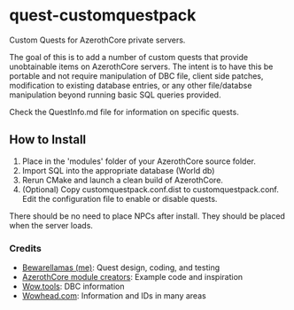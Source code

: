 # quest-customquestpack
Custom Quests for AzerothCore private servers.

The goal of this is to add a number of custom quests that provide unobtainable items on AzerothCore servers. The intent is to have this be portable and not require manipulation of DBC file, client side patches, modification to existing database entries, or any other file/databse manipulation beyond running basic SQL queries provided.

Check the QuestInfo.md file for information on specific quests.


## How to Install
1. Place in the 'modules' folder of your AzerothCore source folder.
2. Import SQL into the appropriate database (World db)
3. Rerun CMake and launch a clean build of AzerothCore.
4. (Optional) Copy customquestpack.conf.dist to customquestpack.conf. Edit the configuration file to enable or disable quests.

There should be no need to place NPCs after install. They should be placed when the server loads.

### Credits
* [Bewarellamas (me)](https://github.com/bewarellamas): Quest design, coding, and testing
* [AzerothCore module creators](https://www.azerothcore.org/catalogue.html): Example code and inspiration
* [Wow.tools](https://wow.tools): DBC information
* [Wowhead.com](https://wowhead.com): Information and IDs in many areas
